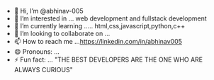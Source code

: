 - 👋 Hi, I’m @abhinav-005
- 👀 I’m interested in ... web development and fullstack development
- 🌱 I’m currently learning ..... html,css,javascript,python,c++
- 💞️ I’m looking to collaborate on ...
- 📫 How to reach me ...https://linkedin.com/in/abhinav005
- 😄 Pronouns: ...
- ⚡ Fun fact: ... "THE BEST DEVELOPERS ARE THE ONE WHO ARE ALWAYS CURIOUS"

<!---
abhinav-005/abhinav-005 is a ✨ special ✨ repository because its `README.md` (this file) appears on your GitHub profile.
You can click the Preview link to take a look at your changes.
--->
